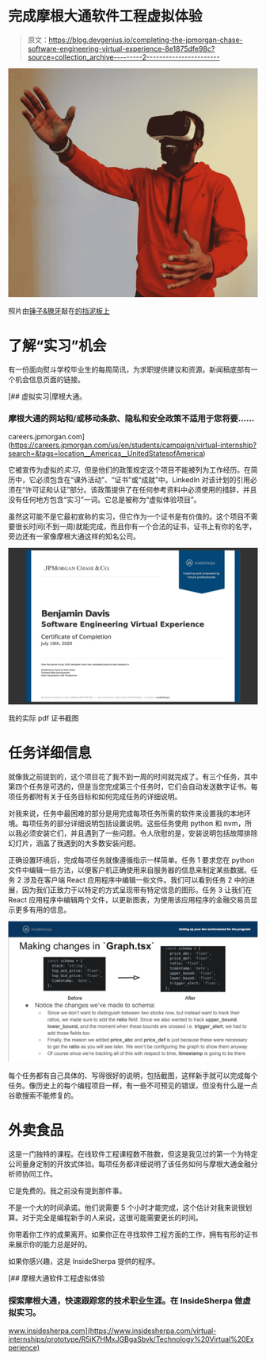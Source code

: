 # 完成摩根大通软件工程虚拟体验

> 原文：<https://blog.devgenius.io/completing-the-jpmorgan-chase-software-engineering-virtual-experience-8e1875dfe98c?source=collection_archive---------2----------------------->

![](img/400b424d1fdc4f79c6ccd9994df72a28.png)

照片由[锤子&獠牙](https://unsplash.com/@hammerandtusk?utm_source=medium&utm_medium=referral)敲在[的挡泥板上](https://unsplash.com?utm_source=medium&utm_medium=referral)

# 了解“实习”机会

有一份面向熨斗学校毕业生的每周简讯，为求职提供建议和资源。新闻稿底部有一个机会信息页面的链接。

 [## 虚拟实习|摩根大通。

### 摩根大通的网站和/或移动条款、隐私和安全政策不适用于您将要……

careers.jpmorgan.com](https://careers.jpmorgan.com/us/en/students/campaign/virtual-internship?search=&tags=location__Americas__UnitedStatesofAmerica) 

它被宣传为虚拟的*实习*，但是他们的政策规定这个项目不能被列为工作经历。在简历中，它必须包含在“课外活动”、“证书”或“成就”中。LinkedIn 对该计划的引用必须在“许可证和认证”部分。该政策提供了在任何参考资料中必须使用的措辞，并且没有任何地方包含“实习”一词。它总是被称为“虚拟体验项目”。

虽然这可能不是它最初宣称的实习，但它作为一个证书是有价值的。这个项目不需要很长时间(不到一周)就能完成，而且你有一个合法的证书，证书上有你的名字，旁边还有一家像摩根大通这样的知名公司。

![](img/931359bf9febe15608da4f0f364e364f.png)

我的实际 pdf 证书截图

# 任务详细信息

就像我之前提到的，这个项目花了我不到一周的时间就完成了。有三个任务，其中第四个任务是可选的，但是当您完成第三个任务时，它们会自动发送数字证书。每项任务都附有关于任务目标和如何完成任务的详细说明。

对我来说，任务中最困难的部分是用完成每项任务所需的软件来设置我的本地环境。每项任务的部分详细说明包括设置说明。这些任务使用 python 和 nvm，所以我必须安装它们，并且遇到了一些问题。令人欣慰的是，安装说明包括故障排除幻灯片，涵盖了我遇到的大多数安装问题。

正确设置环境后，完成每项任务就像遵循指示一样简单。任务 1 要求您在 python 文件中编辑一些方法，以便客户机正确使用来自服务器的信息来制定某些数据。任务 2 涉及在客户端 React 应用程序中编辑一些文件。我们可以看到任务 2 中的进展，因为我们正致力于以特定的方式呈现带有特定信息的图形。任务 3 让我们在 React 应用程序中编辑两个文件，以更新图表，为使用该应用程序的金融交易员显示更多有用的信息。

![](img/ac2bf7958ef69d8c13f0e447055352d6.png)

每个任务都有自己具体的、写得很好的说明，包括截图，这样新手就可以完成每个任务。像历史上的每个编程项目一样，有一些不可预见的错误，但没有什么是一点谷歌搜索不能修复的。

# 外卖食品

这是一门独特的课程。在线软件工程课程数不胜数，但这是我见过的第一个为特定公司量身定制的开放式体验。每项任务都详细说明了该任务如何与摩根大通金融分析师协同工作。

它是免费的。我之前没有提到那件事。

不是一个大的时间承诺。他们说需要 5 个小时才能完成，这个估计对我来说很划算。对于完全是编程新手的人来说，这很可能需要更长的时间。

你带着你工作的成果离开。如果你正在寻找软件工程方面的工作，拥有有形的证书来展示你的能力总是好的。

如果你感兴趣，这是 InsideSherpa 提供的程序。

[](https://www.insidesherpa.com/virtual-internships/prototype/R5iK7HMxJGBgaSbvk/Technology%20Virtual%20Experience) [## 摩根大通软件工程虚拟体验

### 探索摩根大通，快速跟踪您的技术职业生涯。在 InsideSherpa 做虚拟实习。

www.insidesherpa.com](https://www.insidesherpa.com/virtual-internships/prototype/R5iK7HMxJGBgaSbvk/Technology%20Virtual%20Experience)